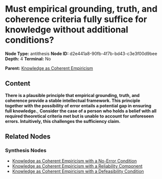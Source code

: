 # Must empirical grounding, truth, and coherence criteria fully suffice for knowledge without additional conditions?

**Node Type:** antithesis
**Node ID:** d2e441a8-90fb-4f7b-bd43-c3e3f00d9bee
**Depth:** 4
**Terminal:** No

**Parent:** [Knowledge as Coherent Empiricism](knowledge-as-coherent-empiricism-synthesis-2864fe0c-6a8a-4741-abda-6813277d8667.md)

## Content

**There is a plausible principle that empirical grounding, truth, and coherence provide a stable intellectual framework. This principle together with the possibility of error entails a potential gap in ensuring full knowledge.**, **Consider the case of a person who holds a belief with all required theoretical criteria met but is unable to account for unforeseen errors. Intuitively, this challenges the sufficiency claim.**

## Related Nodes

### Synthesis Nodes

- [Knowledge as Coherent Empiricism with a No-Error Condition](knowledge-as-coherent-empiricism-with-a-no-error-condition-synthesis-6e0674a5-0d42-4eca-8b7c-3bc2c946ce9c.md)
- [Knowledge as Coherent Empiricism with a Reliability Component](knowledge-as-coherent-empiricism-with-a-reliability-component-synthesis-ef4dcfb2-cdc1-4eb7-a32a-c4e51d6f561b.md)
- [Knowledge as Coherent Empiricism with a Defeasibility Condition](knowledge-as-coherent-empiricism-with-a-defeasibility-condition-synthesis-b47d12c4-6657-45ee-b108-7bb210a40056.md)
